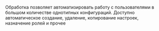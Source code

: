 Обработка позволяет автоматизировать работу с пользователями в большом количестве однотипных конфигураций. Доступно автоматическое создание, удаление, копирование настроек, назначение ролей и прочее
